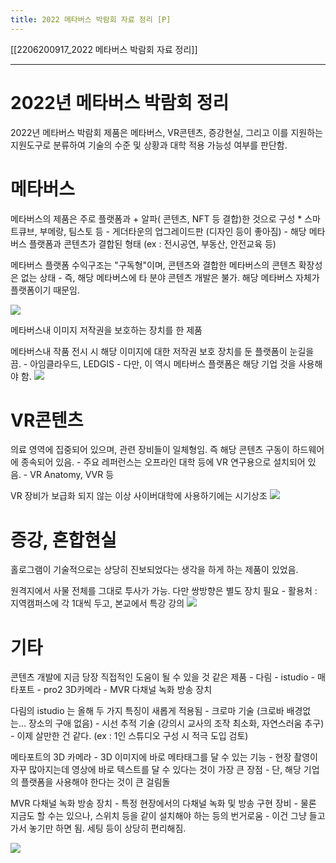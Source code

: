 ```yaml
---
title: 2022 메타버스 박람회 자료 정리 [P]
---
```

[[2206200917_2022 메타버스 박람회 자료 정리]]

---
# 2022년 메타버스 박람회 정리 
2022년 메타버스 박람회 제품은 메타버스, VR콘텐츠, 증강현실, 그리고 이를 지원하는 지원도구로 분류하여 기술의 수준 및 상황과 대학 적용 가능성 여부를 판단함.

# 메타버스
메타버스의 제품은 주로 플랫폼과 + 알파( 콘텐츠, NFT 등 결합)한 것으로 구성
	* 스마트큐브, 부메랑, 팀스토 등
	- 게더타운의 업그레이드판 (디자인 등이 좋아짐)
	- 해당 메타버스 플랫폼과 콘텐츠가 결합된 형태 (ex : 전시공연, 부동산, 안전교육 등)

메타버스 플랫폼 수익구조는 "구독형"이며, 콘텐츠와 결합한 메타버스의 콘텐츠 확장성은 없는 상태
	- 즉, 해당 메타버스에 타 분야 콘텐츠 개발은 불가. 해당 메타버스 자체가 플랫폼이기 때문임. 

<img src="https://lh3.googleusercontent.com/pw/AM-JKLVsKctgitLy_en9qqie4iiUDbkHKP35g8ciJWaHOcfnCiKe_WiJl_7Ci-7KewzCFjAl_JtoWTh0DM9DDNykimWpKvP6cP4RBBeXnJdhe7P8oRbaCJQL15elvCpqUfwbj2PWvTTpzwyfCofrecT787da=w970-h321-no?authuser=0" />

메타버스내 이미지 저작권을 보호하는 장치를 한 제품

메타버스내 작품 전시 시 해당 이미지에 대한 저작권 보호 장치를 둔 플랫폼이 눈길을 끔. 
	- 아임클라우드, LEDGIS
	- 다만, 이 역시 메타버스 플랫폼은 해당 기업 것을 사용해야 함. 
<img src="[Pasted image 20220620125832.png](https://lh3.googleusercontent.com/pw/AM-JKLUZy1ECvKIobmTTB1whbs-IpYsWdXbYNojFBO-sOX62Fg7cT0BT9Tsr6MKOy6X_JEzumMnbVjLnCSY-fZxYqtOspoGCRhT1CqDRmQIQulQIaEFzqdgqqG8NmDhHiajMjA0E2Z-rJRZWhqAI2t6qWhbV=w1423-h464-no?authuser=0)" />


# VR콘텐츠 
의료 영역에 집중되어 있으며, 관련 장비들이 일체형임. 즉 해당 콘텐츠 구동이 하드웨어에 종속되어 있음. 
	- 주요 레퍼런스는 오프라인 대학 등에 VR 연구용으로 설치되어 있음. 
	- VR Anatomy, VVR 등

VR 장비가 보급화 되지 않는 이상 사이버대학에 사용하기에는 시기상조
<img src="https://lh3.googleusercontent.com/pw/AM-JKLUMEcRtFbssj9Ibh5YNQYKf-YW8XmwpcjW8tS4sixIqZ5jS_Hca5BaW4Xp8AO1b8n9WAVL2YlzZMBwUxcMAuiEnsH8XrgkE5jczbJlMyNe-JJ94aPILeKxzqfhXiOHaCN99fF_rj6YOHDYzF0ev1kIo=w1080-h316-no?authuser=0" />


# 증강, 혼합현실 
홀로그램이 기술적으로는 상당히 진보되었다는 생각을 하게 하는 제품이 있었음. 

원격지에서 사물 전체를 그대로 투사가 가능. 다만 쌍방향은 별도 장치 필요
	- 활용처 : 지역캠퍼스에 각 1대씩 두고, 본교에서 특강 강의 
<img src="[Pastedimage20220620130354.png](https://lh3.googleusercontent.com/pw/AM-JKLUVwUyTag6iF-f6iRVA5retal2uPkViWXDXql8yQ3LxkGE9mRe2cZ-eHYWK4g3cCCs2KIuTEX68D_kGRfWGyk8rck95_Zlj9MXE4wmwlitaqsjwFXscMQ63SxVd-MVary3Uw9Hk75-CPaFaVI1xT9GI=w1351-h909-no?authuser=0)" />

# 기타 
콘텐츠 개발에 지금 당장 직접적인 도움이 될 수 있을 것 같은 제품 
	- 다림 - istudio
	- 매타포트 - pro2 3D카메라
	- MVR 다채널 녹화 방송 장치

다림의 istudio 는 올해 두 가지 특징이 새롭게 적용됨
	- 크로마 기술 (크로바 배경없는... 장소의 구애 없음)
	- 시선 추적 기술 (강의시 교사의 조작 최소화, 자연스러움 추구)
	- 이제 살만한 건 같다. (ex : 1인 스튜디오 구성 시 적극 도입 검토)

메타포트의 3D 카메라 
	- 3D 이미지에 바로 메타태그를 달 수 있는 기능 
	- 현장 촬영이 자꾸 많아지는데 영상에 바로 텍스트를 달 수 있다는 것이 가장 큰 장점
	- 단, 해당 기업의 플랫폼을 사용해야 한다는 것이 큰 걸림돌 

MVR 다채널 녹화 방송 장치
	- 특정 현장에서의 다채널 녹화 및 방송 구현 장비 
	- 물론 지금도 할 수는 있으나, 스위치 등을 같이 설치해야 하는 등의 번거로움
	- 이건 그냥 들고가서 놓기만 하면 됨. 세팅 등이 상당히 편리해짐. 

<img src="[Pastedimage20220620131414.png](https://lh3.googleusercontent.com/pw/AM-JKLW_R0KSPjEw-RCqQTXSIpwpv3rRNi1KWQ5_XubfOTO-Mn34KcRd5O-Yzxg60Rao-80f9FQx0M0IRqdg8RI_QGKBeD9G-szdLTvkOsr5cVPIfuXyFkZgXDiVSPgT1yRDmTVxv2Jn6M1vKJOtu7-R3ahy=w1817-h396-no?authuser=0)" />